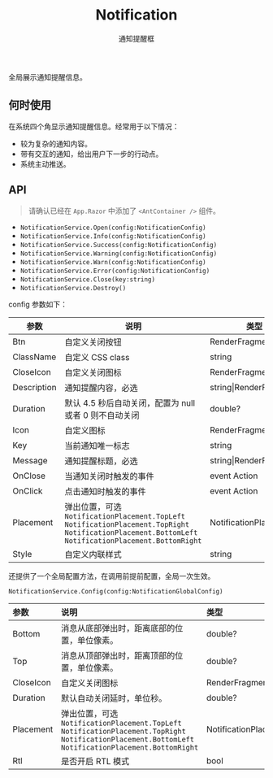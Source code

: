 ﻿---
category: Components
type: 反馈
subtitle: 通知提醒框
title: Notification
cover: https://gw.alipayobjects.com/zos/alicdn/Jxm5nw61w/Notification.svg
---

全局展示通知提醒信息。

## 何时使用

在系统四个角显示通知提醒信息。经常用于以下情况：

- 较为复杂的通知内容。
- 带有交互的通知，给出用户下一步的行动点。
- 系统主动推送。

## API

> 请确认已经在 `App.Razor` 中添加了 `<AntContainer />` 组件。

- `NotificationService.Open(config:NotificationConfig)`
- `NotificationService.Info(config:NotificationConfig)`
- `NotificationService.Success(config:NotificationConfig)`
- `NotificationService.Warning(config:NotificationConfig)`
- `NotificationService.Warn(config:NotificationConfig)`
- `NotificationService.Error(config:NotificationConfig)`
- `NotificationService.Close(key:string)`
- `NotificationService.Destroy()`

config 参数如下：

| 参数        | 说明                                                         | 类型                      | 默认值                              |
| ----------- | ------------------------------------------------------------ | ------------------------- | ----------------------------------- |
| Btn         | 自定义关闭按钮                                               | RenderFragment            | null                                |
| ClassName   | 自定义 CSS class                                             | string                    | null                                |
| CloseIcon   | 自定义关闭图标                                               | RenderFragment            | null                                |
| Description | 通知提醒内容，必选                                           | string\|RenderFragment    | -                                   |
| Duration    | 默认 4.5 秒后自动关闭，配置为 null 或者 0 则不自动关闭         | double?                   | 4.5                                 |
| Icon        | 自定义图标                                                   | RenderFragment            | null                                |
| Key         | 当前通知唯一标志                                             | string                    | null                                |
| Message     | 通知提醒标题，必选                                           | string\|RenderFragment    | -                                   |
| OnClose     | 当通知关闭时触发的事件                                      |  event Action             | null                                |
| OnClick     | 点击通知时触发的事件                                |  event Action              | null                                |
| Placement   | 弹出位置，可选 `NotificationPlacement.TopLeft` `NotificationPlacement.TopRight` `NotificationPlacement.BottomLeft` `NotificationPlacement.BottomRight` | NotificationPlacement? | `NotificationPlacement.TopRight` |
| Style       | 自定义内联样式                                               | string                    | null                                |

还提供了一个全局配置方法，在调用前提前配置，全局一次生效。

`NotificationService.Config(config:NotificationGlobalConfig)`

| 参数      | 说明                                                         | 类型                       | 默认值                            |
| :-------- | :----------------------------------------------------------- | :------------------------- | :-------------------------------- |
| Bottom    | 消息从底部弹出时，距离底部的位置，单位像素。                 | double?                    | 24                                |
| Top       | 消息从顶部弹出时，距离顶部的位置，单位像素。                 | double?                    | 24                                |
| CloseIcon | 自定义关闭图标                                               | RenderFragment             | -                                 |
| Duration  | 默认自动关闭延时，单位秒。                                   | double?                    | 4.5                               |
| Placement | 弹出位置，可选 `NotificationPlacement.TopLeft` `NotificationPlacement.TopRight` `NotificationPlacement.BottomLeft` `NotificationPlacement.BottomRight` | NotificationPlacement? | NotificationPlacement.TopRight |
| Rtl       | 是否开启 RTL 模式                                            | bool                       | `false`                           |
